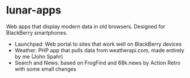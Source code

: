 # lunar-apps
Web apps that display modern data in old browsers. Designed for BlackBerry smartphones.
- Launchpad: Web portal to sites that work well on BlackBerry devices
- Weather: PHP app that pulls data from weatherapi.com, made entirely by me (John Spahr)
- Search and News: based on FrogFind and 68k.news by Action Retro with some small changes
